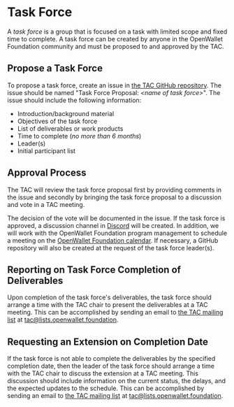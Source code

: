 # Task Force

A _task force_ is a group that is focused on a task with limited scope and fixed time to complete. A task force can be created by anyone in the OpenWallet Foundation community and must be proposed to and approved by the TAC.

## Propose a Task Force
To propose a task force, create an issue in [the TAC GitHub repository](https://github.com/openwallet-foundation/tac/issues). The issue should be named "Task Force Proposal: _\<name of task force\>_". The issue should include the following information:

* Introduction/background material
* Objectives of the task force
* List of deliverables or work products
* Time to complete (_no more than 6 months_)
* Leader(s)
* Initial participant list

## Approval Process
The TAC will review the task force proposal first by providing comments in the issue and secondly by bringing the task force proposal to a discussion and vote in a TAC meeting.

The decision of the vote will be documented in the issue. If the task force is approved, a discussion channel in [Discord](https://discord.gg/yjvGPd5FCU) will be created. In addition, we will work with the OpenWallet Foundation program management to schedule a meeting on the [OpenWallet Foundation calendar](https://calendar.google.com/calendar/u/0?cid=Y181MjdhMWRiNjIxZmU3MDczMzg0MjFhOWM0YzdlZjJmNjE2MGI5NzM4MzhjZmRiYjUwZjBkYjMyYWQwZmQyMGViQGdyb3VwLmNhbGVuZGFyLmdvb2dsZS5jb20). If necessary, a GitHub repository will also be created at the request of the task force leader(s).

## Reporting on Task Force Completion of Deliverables
Upon completion of the task force's deliverables, the task force should arrange a time with the TAC chair to present the deliverables at a TAC meeting. This can be accomplished by sending an email to [the TAC mailing list](https://lists.openwallet.foundation/g/tac) at  [tac@lists.openwallet.foundation](mailto:tac@lists.openwallet.foundation).

## Requesting an Extension on Completion Date
If the task force is not able to complete the deliverables by the specified completion date, then the leader of the task force should arrange a time with the TAC chair to discuss the extension at a TAC meeting. This discussion should include information on the current status, the delays, and the expected updates to the schedule. This can be accomplished by sending an email to [the TAC mailing list](https://lists.openwallet.foundation/g/tac) at [tac@lists.openwallet.foundation](mailto:tac@lists.openwallet.foundation).
